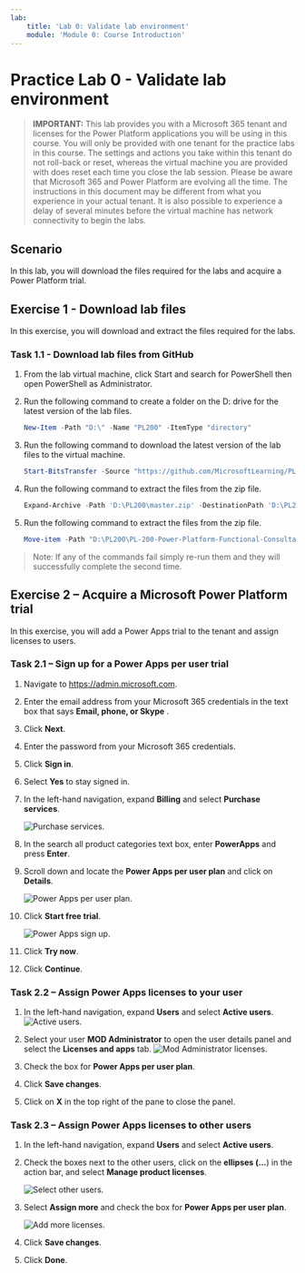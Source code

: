 ```yaml
---
lab:
    title: 'Lab 0: Validate lab environment'
    module: 'Module 0: Course Introduction'
---
```


# Practice Lab 0 - Validate lab environment

> **IMPORTANT:** This lab provides you with a Microsoft 365 tenant and licenses for the Power Platform applications you will be using in this course. You will only be provided with one tenant for the practice labs in this course. The settings and actions you take within this tenant do not roll-back or reset, whereas the virtual machine you are provided with does reset each time you close the lab session. Please be aware that Microsoft 365 and Power Platform are evolving all the time. The instructions in this document may be different from what you experience in your actual tenant. It is also possible to experience a delay of several minutes before the virtual machine has network connectivity to begin the labs.

## Scenario

In this lab, you will download the files required for the labs and acquire a Power Platform trial.

## Exercise 1 - Download lab files

In this exercise, you will download and extract the files required for the labs.

### Task 1.1 - Download lab files from GitHub

1. From the lab virtual machine, click Start and search for PowerShell then open PowerShell as Administrator.

1. Run the following command to create a folder on the D: drive for the  latest version of the lab files.

    ```powershell
    New-Item -Path "D:\" -Name "PL200" -ItemType "directory"
    ```

1. Run the following command to download the latest version of the lab files to the virtual machine.

    ```powershell
    Start-BitsTransfer -Source "https://github.com/MicrosoftLearning/PL-200-Power-Platform-Functional-Consultant/archive/refs/heads/master.zip" -Destination "D:\PL200"
    ```

1. Run the following command to extract the files from the zip file.

    ```powershell
    Expand-Archive -Path 'D:\PL200\master.zip' -DestinationPath 'D:\PL200'
    ```

1. Run the following command to extract the files from the zip file.

    ```powershell
    Move-item -Path "D:\PL200\PL-200-Power-Platform-Functional-Consultant-master\Allfiles\*" -Destination "D:\PL200" -confirm:$false
    ```

> Note: If any of the commands fail simply re-run them and they will successfully complete the second time.

## Exercise 2 – Acquire a Microsoft Power Platform trial

In this exercise, you will add a Power Apps trial to the tenant and assign licenses to users.

### Task 2.1 – Sign up for a Power Apps per user trial

1. Navigate to <https://admin.microsoft.com>.

1. Enter the email address from your Microsoft 365 credentials in the text box that says **Email, phone, or Skype** .

1. Click **Next**.

1. Enter the password from your Microsoft 365 credentials.

1. Click **Sign in**.

1. Select **Yes** to stay signed in.

1. In the left-hand navigation, expand **Billing** and select **Purchase services**.

    ![Purchase services.](../media/purchase-services.png)

1. In the search all product categories text box, enter **PowerApps** and press **Enter**.

1. Scroll down and locate the **Power Apps per user plan** and click on **Details**.

    ![Power Apps per user plan.](../media/per-user-plan.png)

1. Click **Start free trial**.

    ![Power Apps sign up.](../media/start-free.png)

1. Click **Try now**.

1. Click **Continue**.

### Task 2.2 – Assign Power Apps licenses to your user

1. In the left-hand navigation, expand **Users** and select **Active users**. ![Active users.](../media/active-users.png)

1. Select your user **MOD Administrator** to open the user details panel and select the **Licenses and apps** tab. ![Mod Administrator licenses.](../media/mod-administrator.png)

1. Check the box for **Power Apps per user plan**.

1. Click **Save changes**.

1. Click on **X** in the top right of the pane to close the panel.

### Task 2.3 – Assign Power Apps licenses to other users

1. In the left-hand navigation, expand **Users** and select **Active users**.

1. Check the boxes next to the other users, click on the **ellipses (...**) in the action bar, and select **Manage product licenses**.

    ![Select other users.](../media/select-users.png)

1. Select **Assign more** and check the box for **Power Apps per user plan**.

    ![Add more licenses.](../media/add-licenses.png)

1. Click **Save changes**.

1. Click **Done**.
